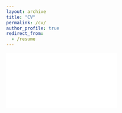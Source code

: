 ```yaml
---
layout: archive
title: "CV"
permalink: /cv/
author_profile: true
redirect_from:
  - /resume
---
```

<embed src="Matthewjre.github.io/files/Public_Academic_CV___Matthew_Re___UDec23.pdf" type="application/pdf"/>